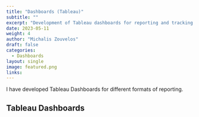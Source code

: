 ```yaml
---
title: "Dashboards (Tableau)"
subtitle: ""
excerpt: "Development of Tableau dashboards for reporting and tracking."
date: 2023-05-11
weight: 4
author: "Michalis Zouvelos"
draft: false
categories:
  - Dashboards
layout: single
image: featured.png
links:
---
```


I have developed Tableau Dashboards for different formats of reporting.

## Tableau Dashboards


